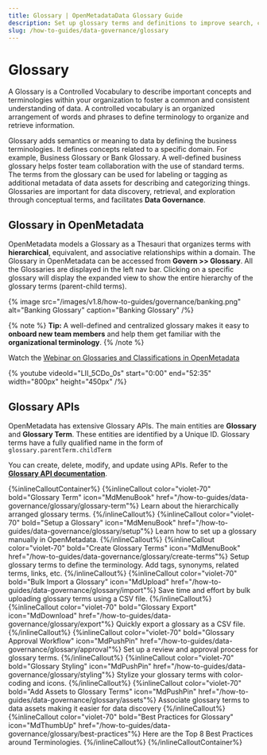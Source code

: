 ```yaml
---
title: Glossary | OpenMetadataData Glossary Guide
description: Set up glossary terms and definitions to improve search, categorization, and shared understanding.
slug: /how-to-guides/data-governance/glossary
---
```


# Glossary

A Glossary is a Controlled Vocabulary to describe important concepts and terminologies within your organization to foster a common and consistent understanding of data. A controlled vocabulary is an organized arrangement of words and phrases to define terminology to organize and retrieve information. 

Glossary adds semantics or meaning to data by defining the business terminologies. It defines concepts related to a specific domain. For example, Business Glossary or Bank Glossary. A well-defined business glossary helps foster team collaboration with the use of standard terms. The terms from the glossary can be used for labeling or tagging as additional metadata of data assets for describing and categorizing things. Glossaries are important for data discovery, retrieval, and exploration through conceptual terms, and facilitates **Data Governance**.

## Glossary in OpenMetadata

OpenMetadata models a Glossary as a Thesauri that organizes terms with **hierarchical**, equivalent, and associative relationships within a domain. The Glossary in OpenMetadata can be accessed from **Govern >>  Glossary**. All the Glossaries are displayed in the left nav bar. Clicking on a specific glossary will display the expanded view to show the entire hierarchy of the glossary terms (parent-child terms).

{% image
src="/images/v1.8/how-to-guides/governance/banking.png"
alt="Banking Glossary"
caption="Banking Glossary"
/%}

{% note %}
**Tip:** A well-defined and centralized glossary makes it easy to **onboard new team members** and help them get familiar with the **organizational terminology**.
{% /note %}

Watch the [Webinar on Glossaries and Classifications in OpenMetadata](https://www.youtube.com/watch?v=LII_5CDo_0s)

{%  youtube videoId="LII_5CDo_0s" start="0:00" end="52:35" width="800px" height="450px" /%}

## Glossary APIs

OpenMetadata has extensive Glossary APIs. The main entities are **Glossary** and **Glossary Term**. These entities are identified by a Unique ID. Glossary terms have a fully qualified name in the form of `glossary.parentTerm.childTerm`

You can create, delete, modify, and update using APIs. Refer to the **[Glossary API documentation](https://sandbox.open-metadata.org/docs#tag/Glossaries)**.

{%inlineCalloutContainer%}
 {%inlineCallout
  color="violet-70"
  bold="Glossary Term"
  icon="MdMenuBook"
  href="/how-to-guides/data-governance/glossary/glossary-term"%}
  Learn about the hierarchically arranged glossary terms.
 {%/inlineCallout%}
 {%inlineCallout
  color="violet-70"
  bold="Setup a Glossary"
  icon="MdMenuBook"
  href="/how-to-guides/data-governance/glossary/setup"%}
  Learn how to set up a glossary manually in OpenMetadata.
 {%/inlineCallout%}
 {%inlineCallout
  color="violet-70"
  bold="Create Glossary Terms"
  icon="MdMenuBook"
  href="/how-to-guides/data-governance/glossary/create-terms"%}
  Setup glossary terms to define the terminology. Add tags, synonyms, related terms, links, etc.
 {%/inlineCallout%}
 {%inlineCallout
  color="violet-70"
  bold="Bulk Import a Glossary"
  icon="MdUpload"
  href="/how-to-guides/data-governance/glossary/import"%}
  Save time and effort by bulk uploading glossary terms using a CSV file.
 {%/inlineCallout%}
 {%inlineCallout
  color="violet-70"
  bold="Glossary Export"
  icon="MdDownload"
  href="/how-to-guides/data-governance/glossary/export"%}
  Quickly export a glossary as a CSV file.
 {%/inlineCallout%}
 {%inlineCallout
  color="violet-70"
  bold="Glossary Approval Workflow"
  icon="MdPushPin"
  href="/how-to-guides/data-governance/glossary/approval"%}
  Set up a review and approval process for glossary terms.
 {%/inlineCallout%}
  {%inlineCallout
  color="violet-70"
  bold="Glossary Styling"
  icon="MdPushPin"
  href="/how-to-guides/data-governance/glossary/styling"%}
  Stylize your glossary terms with color-coding and icons.
 {%/inlineCallout%}
 {%inlineCallout
  color="violet-70"
  bold="Add Assets to Glossary Terms"
  icon="MdPushPin"
  href="/how-to-guides/data-governance/glossary/assets"%}
  Associate glossary terms to data assets making it easier for data discovery
 {%/inlineCallout%}
 {%inlineCallout
  color="violet-70"
  bold="Best Practices for Glossary"
  icon="MdThumbUp"
  href="/how-to-guides/data-governance/glossary/best-practices"%}
  Here are the Top 8 Best Practices around Terminologies.
 {%/inlineCallout%}
{%/inlineCalloutContainer%}